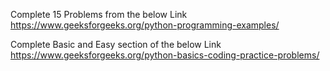 Complete 15 Problems from the below Link
https://www.geeksforgeeks.org/python-programming-examples/

Complete Basic and Easy section of the below Link
https://www.geeksforgeeks.org/python-basics-coding-practice-problems/
